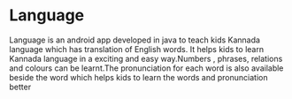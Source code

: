 # Language
Language is an android app developed in java to teach kids Kannada language which has translation of English words.
It helps kids to learn Kannada language in a exciting and easy way.Numbers , phrases, relations and colours can be learnt.The pronunciation for each word is also available beside the word which helps kids to learn the words and pronunciation better
